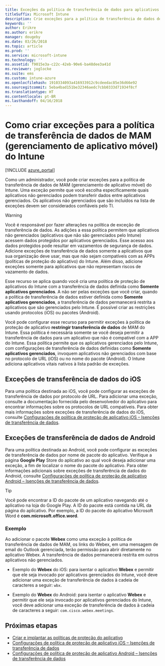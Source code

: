 ```yaml
---
title: Exceções da política de transferência de dados para aplicativos
titleSuffix: Microsoft Intune
description: Crie exceções para a política de transferência de dados de MAM (gerenciamento de aplicativo móvel) do Intune.
keywords: ''
author: Erikre
ms.author: erikre
manager: dougeby
ms.date: 03/26/2018
ms.topic: article
ms.prod: ''
ms.service: microsoft-intune
ms.technology: ''
ms.assetid: f9015e3a-c22c-42eb-90e6-ba48dee3a41d
ms.reviewer: joglocke
ms.suite: ems
ms.custom: intune-azure
ms.openlocfilehash: 1910334093a416933912c9cdeedac85e36d66e92
ms.sourcegitcommit: 5eba4bad151be32346aedc7cbb0333d71934f8cf
ms.translationtype: HT
ms.contentlocale: pt-BR
ms.lasthandoff: 04/16/2018
---
```

# <a name="how-to-create-exceptions-to-the-intune-mobile-application-management-mam-data-transfer-policy"></a>Como criar exceções para a política de transferência de dados de MAM (gerenciamento de aplicativo móvel) do Intune

[!INCLUDE [azure_portal](./includes/azure_portal.md)]

Como um administrador, você pode criar exceções para a política de transferência de dados de MAM (gerenciamento de aplicativo móvel) do Intune. Uma exceção permite que você escolha especificamente quais aplicativos não gerenciados podem transferir dados entre aplicativos gerenciados. Os aplicativos não gerenciados que são incluídos na lista de exceções devem ser considerados confiáveis pelo TI. 

>[!WARNING] 
> Você é responsável por fazer alterações na política de exceção de transferência de dados. As adições a essa política permitem que aplicativos não gerenciados (aplicativos que não são gerenciados pelo Intune) acessem dados protegidos por aplicativos gerenciados. Esse acesso aos dados protegidos pode resultar em vazamentos de segurança de dados. Adicione exceções de transferência de dados somente a aplicativos que sua organização deve usar, mas que não sejam compatíveis com as APPs (políticas de proteção do aplicativo) do Intune. Além disso, adicione exceções somente para aplicativos que não representam riscos de vazamento de dados.

Esse recurso se aplica quando você cria uma política de proteção de aplicativos do Intune com a transferência de dados definida como **Somente aplicativos gerenciados**. A não ser pelas exceções que você criar, quando a política de transferência de dados estiver definida como **Somente aplicativos gerenciados**, a transferência de dados permanecerá restrita a aplicativos que são gerenciados pelo Intune. É possível criar as restrições usando protocolos (iOS) ou pacotes (Android).

Você pode configurar esse recurso para permitir exceções à política de proteção de aplicativo **restringir transferência de dados** de MAM do Intune. Essa política é necessária somente se você deseja permitir a transferência de dados para um aplicativo que não é compatível com a APP do Intune. Essa política permite que os aplicativos gerenciados pelo Intune, com configurações de transferência de dados definidas como **Somente aplicativos gerenciados**, invoquem aplicativos não gerenciados com base no protocolo de URL (iOS) ou no nome do pacote (Android). O Intune adiciona aplicativos vitais nativos à lista padrão de exceções. 

## <a name="ios-data-transfer-exceptions"></a>Exceções de transferência de dados do iOS
Para uma política destinada ao iOS, você pode configurar as exceções de transferência de dados por protocolo de URL. Para adicionar uma exceção, consulte a documentação fornecida pelo desenvolvedor do aplicativo para encontrar informações sobre os protocolos de URL compatíveis. Para obter mais informações sobre exceções de transferência de dados do iOS, consulte [Configurações de política de proteção de aplicativo iOS – Isenções de transferência de dados](app-protection-policy-settings-ios.md#data-transfer-exemptions).

## <a name="android-data-transfer-exceptions"></a>Exceções de transferência de dados de Android
Para uma política destinada ao Android, você pode configurar as exceções de transferência de dados por nome de pacote do aplicativo. Verifique a página **Google Play** Store do aplicativo ao qual você deseja adicionar uma exceção, a fim de localizar o nome do pacote do aplicativo. Para obter informações adicionais sobre exceções de transferência de dados do Android, consulte [Configurações de política de proteção de aplicativo Android – Isenções de transferência de dados](app-protection-policy-settings-android.md#data-transfer-exemptions).


>[!TIP]
> Você pode encontrar a ID do pacote de um aplicativo navegando até o aplicativo na loja do Google Play. A ID do pacote está contida na URL da página do aplicativo. Por exemplo, a ID do pacote do aplicativo Microsoft Word é **com.microsoft.office.word**.

### <a name="example"></a>Exemplo
Ao adicionar o pacote **Webex** como uma exceção à política de transferência de dados de MAM, os links do Webex, em uma mensagem de email do Outlook gerenciada, terão permissão para abrir diretamente no aplicativo Webex. A transferência de dados permanecerá restrita em outros aplicativos não gerenciados.

- Exemplo do **Webex** do iOS: para isentar o aplicativo **Webex** e permitir que ele seja invocado por aplicativos gerenciados do Intune, você deve adicionar uma exceção de transferência de dados à cadeia de caracteres a seguir: <code>wbx</code>.

- Exemplo do **Webex** do Android: para isentar o aplicativo **Webex** e permitir que ele seja invocado por aplicativos gerenciados do Intune, você deve adicionar uma exceção de transferência de dados à cadeia de caracteres a seguir: <code>com.cisco.webex.meetings</code>. 

## <a name="next-steps"></a>Próximas etapas

- [Criar e implantar as políticas de proteção do aplicativo](app-protection-policies.md)
- [Configurações de política de proteção de aplicativo iOS – Isenções de transferência de dados](app-protection-policy-settings-ios.md#data-transfer-exemptions)
- [Configurações de política de proteção de aplicativo Android – Isenções de transferência de dados](app-protection-policy-settings-android.md#data-transfer-exemptions)
